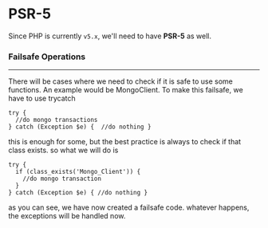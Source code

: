 # PSR-5

Since PHP is currently ```v5.x```, we'll need to have **PSR-5** as well.

### Failsafe Operations
---------------------

There will be cases where we need to check if it is safe to use some functions. An example would be MongoClient. To make this failsafe, we have to use trycatch

<!-- language:PHP -->
    try {
      //do mongo transactions
    } catch (Exception $e) {  //do nothing }
  
this is enough for some, but the best practice is always to check if that class exists. so what we will do is

<!-- language:PHP -->
    try {
      if (class_exists('Mongo_Client')) {
        //do mongo transaction
      }
    } catch (Exception $e) { //do nothing }
  
as you can see, we have now created a failsafe code. whatever happens, the exceptions will be handled now.
